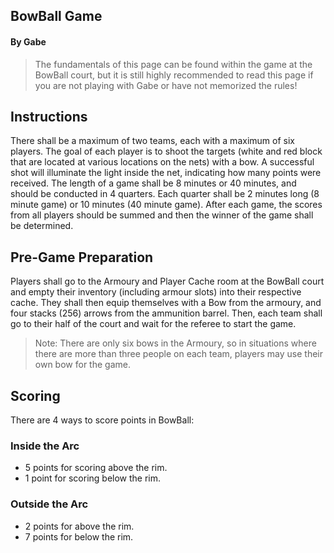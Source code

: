 ## BowBall Game
#### By Gabe
> The fundamentals of this page can be found within the game at the BowBall court, but it is still highly recommended to read this page if you are not playing with Gabe or have not memorized the rules!

## Instructions
There shall be a maximum of two teams, each with a maximum of six players. The goal of each player is to shoot the targets (white and red block that are located at various locations on the nets) with a bow. A successful shot will illuminate the light inside the net, indicating how many points were received. The length of a game shall be 8 minutes or 40 minutes, and should be conducted in 4 quarters. Each quarter shall be 2 minutes long (8 minute game) or 10 minutes (40 minute game). After each game, the scores from all players should be summed and then the winner of the game shall be determined.

## Pre-Game Preparation
Players shall go to the Armoury and Player Cache room at the BowBall court and empty their inventory (including armour slots) into their respective cache. They shall then equip themselves with a Bow from the armoury, and four stacks (256) arrows from the ammunition barrel. Then, each team shall go to their half of the court and wait for the referee to start the game. 

> Note: There are only six bows in the Armoury, so in situations where there are more than three people on each team, players may use their own bow for the game. 

## Scoring
There are 4 ways to score points in BowBall:

### Inside the Arc
- 5 points for scoring above the rim.
- 1 point for scoring below the rim.

### Outside the Arc
- 2 points for above the rim.
- 7 points for below the rim.
